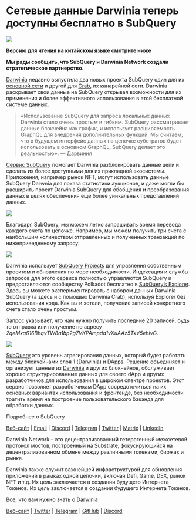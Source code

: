 # Сетевые данные Darwinia теперь доступны бесплатно в SubQuery

![](https://miro.medium.com/max/1400/0*7_sagAfI_wTKePuH)

**Версию для чтения на китайском языке смотрите ниже**

**Мы рады сообщить, что SubQuery и Darwinia Network создали стратегическое партнерство.**

[Darwinia](https://darwinia.network/) недавно выпустила два новых проекта SubQuery один для их [основной сети](https://explorer.subquery.network/subquery/darwinia-network/darwinia) и другой для [Crab](https://explorer.subquery.network/subquery/darwinia-network/crab), их канарейной сети. Darwinia раскрывает свои данные на SubQuery открывая возможности для их применения и более эффективного использования в этой бесплатной системе данных.

> «Использование SubQuery для запроса локальных данных Darwinia стало очень простым и гибким. SubQuery рассматривает данные блокчейна как график, и использует расширяемость GraphQL для внедрения дополнительных функций. Мы считаем, что в будущем интерфейс данных на цепочке субстратов будет использовать в основном GraphQL, SubQuery делает это реальностью». — Дарвиния

[Сервис SubQuery](https://subquery.network/) помогает Darwinia разблокировать данные цепи и сделать их более доступными для их прикладной экосистемы. Приложения, например рынок NFT, могут использовать данные SubQuery Darwnia для показа статистики аукционов, и даже могли бы расширить проект Darwinia SubQuery для обобщения и преобразования данных в целях обеспечения еще более уникальных представлений данных.

![](https://miro.medium.com/max/1400/0*n2sGrQWOkIFXxMnq)

Благодаря SubQuery, мы можем легко запрашивать время перевода каждого счета по цепочке. Например, мы можем получить три счета с наибольшим количеством отправленных и полученных транзакций по нижеприведенному запросу:

![](https://miro.medium.com/max/1400/0*gfS6ksjUL9fR9XA7)

Darwinia использует [SubQuery Projects](https://project.subquery.network/) для управления собственным проектом и обновления по мере необходимости. Индексация и службы запросов для этого сервиса полностью управляются SubQuery и предоставляются сообществу Polkadot бесплатно в [SubQuery’s Explorer](https://explorer.subquery.network/). Здесь вы можете экспериментировать с набором данных Darwinia SubQuery (а здесь и с помощью Darwinia Crab), используя Explorer без использования кода. Как вы и хотели, получение записей конкретного счета стало очень простым.

Запрос указывает, что нам нужно получить последние 20 записей, будь то отправка или получение по адресу _2qeMxq616BhqvTW8a1bp2g7VKPAmpda1vXuAAz5TxV5ehivG_.

![](https://miro.medium.com/max/1400/0*z-9giNk4RnhxliYy)

[SubQuery](https://subquery.network/) это уровень агрегирования данных, который будет работать между блокчейнами слоя 1 (Darwinia) и DApps. Решение объединяет и организует данные из [Darwinia](https://darwinia.network/) и других блокчейнов, обслуживает хорошо структурированные данных для своего dApp и других разработчиков для использования в широком спектре проектов. Этот сервис позволяет разработчикам DApp сосредоточиться на их основных вариантах использования и фронтенде, без необходимости тратить время на построение пользовательского бэкэнда для обработки данных.

Подробнее о SubQuery

[Веб-сайт](https://subquery.network/) | [Email](mailto:hello@subquery.network) | [Discord](https://discord.com/invite/78zg8aBSMG) | [Telegram](https://t.me/subquerynetwork) | [Twitter](https://twitter.com/subquerynetwork) | [Matrix](https://matrix.to/#/#subquery:matrix.org) | [LinkedIn](https://www.linkedin.com/company/subquery)

Darwinia Network – это децентрализованный гетерогенный межсетевой протокол мостов, построенный на Substrate, фокусирующийся на децентрализованном обмене между различными токенами, биржах и рынке.

Darwinia также служит важнейшей инфраструктурой для обновления приложений в рамках одной цепочки, включая Defi, Game, DEX, рынок NFT и т.д. Их цель заключается в создании будущего Интернета Токенов. Их цель заключается в создании будущего Интернета Токенов.

Все, что вам нужно знать о Darwinia

[Веб-сайт](https://darwinia.network/) | [Twitter](https://twitter.com/DarwiniaNetwork) | [Telegram](https://t.me/DarwiniaNetwork) | [GitHub](https://github.com/darwinia-network) | [Discord](https://discord.gg/KMZVeyM)